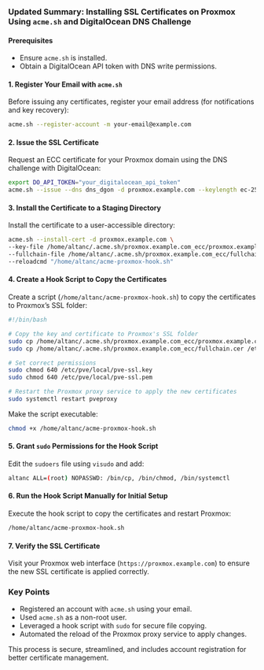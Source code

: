 ### Updated Summary: Installing SSL Certificates on Proxmox Using `acme.sh` and DigitalOcean DNS Challenge

#### Prerequisites
- Ensure `acme.sh` is installed.
- Obtain a DigitalOcean API token with DNS write permissions.

#### 1. **Register Your Email with `acme.sh`**
Before issuing any certificates, register your email address (for notifications and key recovery):

```bash
acme.sh --register-account -m your-email@example.com
```

#### 2. **Issue the SSL Certificate**
Request an ECC certificate for your Proxmox domain using the DNS challenge with DigitalOcean:

```bash
export DO_API_TOKEN="your_digitalocean_api_token"
acme.sh --issue --dns dns_dgon -d proxmox.example.com --keylength ec-256
```

#### 3. **Install the Certificate to a Staging Directory**
Install the certificate to a user-accessible directory:

```bash
acme.sh --install-cert -d proxmox.example.com \
--key-file /home/altanc/.acme.sh/proxmox.example.com_ecc/proxmox.example.com.key \
--fullchain-file /home/altanc/.acme.sh/proxmox.example.com_ecc/fullchain.cer \
--reloadcmd "/home/altanc/acme-proxmox-hook.sh"
```

#### 4. **Create a Hook Script to Copy the Certificates**
Create a script (`/home/altanc/acme-proxmox-hook.sh`) to copy the certificates to Proxmox’s SSL folder:

```bash
#!/bin/bash

# Copy the key and certificate to Proxmox's SSL folder
sudo cp /home/altanc/.acme.sh/proxmox.example.com_ecc/proxmox.example.com.key /etc/pve/local/pve-ssl.key
sudo cp /home/altanc/.acme.sh/proxmox.example.com_ecc/fullchain.cer /etc/pve/local/pve-ssl.pem

# Set correct permissions
sudo chmod 640 /etc/pve/local/pve-ssl.key
sudo chmod 640 /etc/pve/local/pve-ssl.pem

# Restart the Proxmox proxy service to apply the new certificates
sudo systemctl restart pveproxy
```

Make the script executable:

```bash
chmod +x /home/altanc/acme-proxmox-hook.sh
```

#### 5. **Grant `sudo` Permissions for the Hook Script**
Edit the `sudoers` file using `visudo` and add:

```bash
altanc ALL=(root) NOPASSWD: /bin/cp, /bin/chmod, /bin/systemctl
```

#### 6. **Run the Hook Script Manually for Initial Setup**
Execute the hook script to copy the certificates and restart Proxmox:

```bash
/home/altanc/acme-proxmox-hook.sh
```

#### 7. **Verify the SSL Certificate**
Visit your Proxmox web interface (`https://proxmox.example.com`) to ensure the new SSL certificate is applied correctly.

### Key Points
- Registered an account with `acme.sh` using your email.
- Used `acme.sh` as a non-root user.
- Leveraged a hook script with `sudo` for secure file copying.
- Automated the reload of the Proxmox proxy service to apply changes.

This process is secure, streamlined, and includes account registration for better certificate management.
